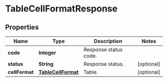
# TableCellFormatResponse

## Properties
Name | Type | Description | Notes
------------ | ------------- | ------------- | -------------
**code** | **Integer** | Response status code. | 
**status** | **String** | Response status. |  [optional]
**cellFormat** | [**TableCellFormat**](TableCellFormat.md) | Table. |  [optional]




